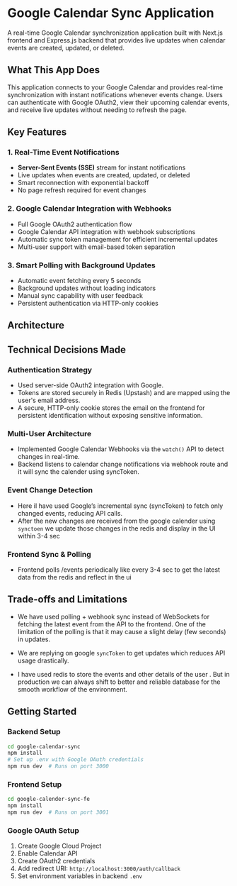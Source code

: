 # Google Calendar Sync Application

A real-time Google Calendar synchronization application built with Next.js frontend and Express.js backend that provides live updates when calendar events are created, updated, or deleted.

## What This App Does

This application connects to your Google Calendar and provides real-time synchronization with instant notifications whenever events change. Users can authenticate with Google OAuth2, view their upcoming calendar events, and receive live updates without needing to refresh the page.

## Key Features

### 1. **Real-Time Event Notifications**

- **Server-Sent Events (SSE)** stream for instant notifications
- Live updates when events are created, updated, or deleted
- Smart reconnection with exponential backoff
- No page refresh required for event changes

### 2. **Google Calendar Integration with Webhooks**

- Full Google OAuth2 authentication flow
- Google Calendar API integration with webhook subscriptions
- Automatic sync token management for efficient incremental updates
- Multi-user support with email-based token separation

### 3. **Smart Polling with Background Updates**

- Automatic event fetching every 5 seconds
- Background updates without loading indicators
- Manual sync capability with user feedback
- Persistent authentication via HTTP-only cookies

## Architecture

## Technical Decisions Made

### **Authentication Strategy**

- Used server-side OAuth2 integration with Google.
- Tokens are stored securely in Redis (Upstash) and are mapped using the user's email address.
- A secure, HTTP-only cookie stores the email on the frontend for persistent identification without exposing sensitive information.

### **Multi-User Architecture**

- Implemented Google Calendar Webhooks via the `watch()` API to detect changes in real-time.
- Backend listens to calendar change notifications via webhook route and it will sync the calender using syncToken.

### **Event Change Detection**

- Here iI have used Google’s incremental sync (syncToken) to fetch only changed events, reducing API calls.
- After the new changes are received from the google calender using `synctoen` we update those changes in the redis and display in the UI within 3-4 sec

### **Frontend Sync & Polling**
- Frontend polls /events periodically like every 3-4 sec to get the latest data from the redis and reflect in the ui



## Trade-offs and Limitations

- We have used polling + webhook sync instead of WebSockets for fetching the latest event from the API to the frontend. One of the limitation of the polling is that it may cause a slight delay (few seconds) in updates.

- We are replying on google `syncToken` to get updates which reduces API usage drastically. 

- I have used redis to store the events and other details of the user . But in production we can always shift to better and reliable database for the smooth workflow of the environment. 

## Getting Started

### Backend Setup

```bash
cd google-calendar-sync
npm install
# Set up .env with Google OAuth credentials
npm run dev  # Runs on port 3000
```

### Frontend Setup

```bash
cd google-calender-sync-fe
npm install
npm run dev  # Runs on port 3001
```

### Google OAuth Setup

1. Create Google Cloud Project
2. Enable Calendar API
3. Create OAuth2 credentials
4. Add redirect URI: `http://localhost:3000/auth/callback`
5. Set environment variables in backend `.env`

